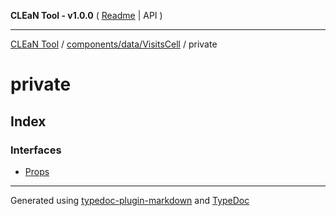 **CLEaN Tool - v1.0.0** ( [Readme](../../../../README.md) \| API )

***

[CLEaN Tool](../../../../modules.md) / [components/data/VisitsCell](../README.md) / private

# private

## Index

### Interfaces

- [Props](interfaces/Props.md)

***

Generated using [typedoc-plugin-markdown](https://www.npmjs.com/package/typedoc-plugin-markdown) and [TypeDoc](https://typedoc.org/)
